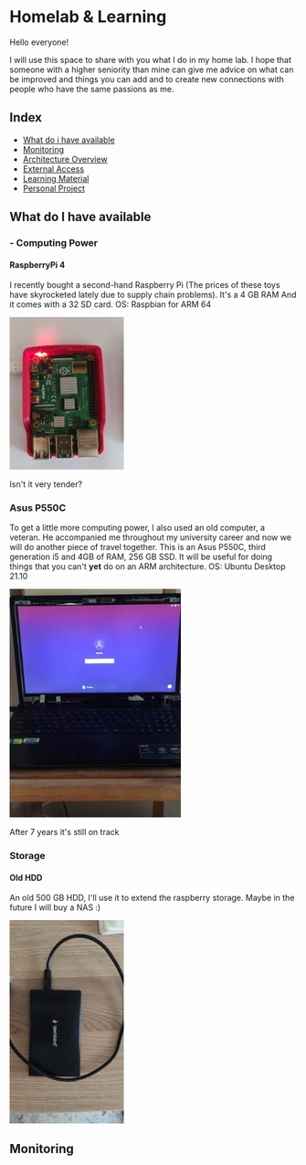# Homelab & Learning

Hello everyone!

I will use this space to share with you what I do in my home lab.
I hope that someone with a higher seniority than mine can give me advice on what can be improved and things you can add and to create new connections with people who have the same passions as me.

## Index

- [What do i have available](#what-do-i-have-available)
- [Monitoring](#monitoring)
- [Architecture Overview](#test)
- [External Access](#test)
- [Learning Material](#learning)
- [Personal Project](#personal-project)

## What do I have available

### - Computing Power

#### RaspberryPi 4

I recently bought a second-hand Raspberry Pi (The prices of these toys have skyrocketed lately due to supply chain problems).
It's a 4 GB RAM And it comes with a 32 SD card.
OS: Raspbian for ARM 64

<img src="img/Raspberry.jpg " alt="Raspberry" width="200"/>

Isn't it very tender?

### Asus P550C

To get a little more computing power, I also used an old computer, a veteran.
He accompanied me throughout my university career and now we will do another piece of travel together.
This is an Asus P550C, third generation i5 and 4GB of RAM, 256 GB SSD.
It will be useful for doing things that you can't **yet** do on an ARM architecture.
OS: Ubuntu Desktop 21.10

<img src="img/PC.jpg " alt="Asus P550C" width="300"/>

After 7 years it's still on track

### Storage

#### Old HDD

An old 500 GB HDD, I'll use it to extend the raspberry storage.
Maybe in the future I will buy a NAS :)

<img src="img/HDD.jpg " alt="HDD" width="200"/>

## Monitoring

